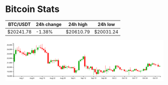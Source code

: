 # Bitcoin Stats

BTC/USDT|24h change|24h high|24h low|
|---|---|---|---|
|$20241.78|-1.38%|$20610.79|$20031.24|

<img src="./chart.svg">
